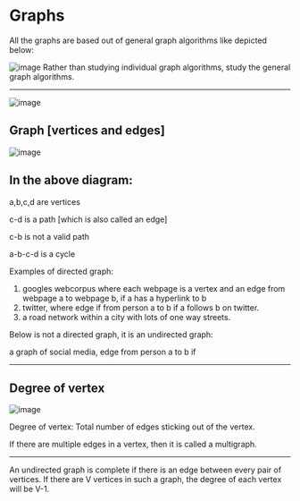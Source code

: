  # Graphs

All the graphs are based out of general graph algorithms like depicted below:

![image](https://github.com/user-attachments/assets/03013147-b1d8-49e2-885c-e274e3c29d9e)
Rather than studying individual graph algorithms, study the general graph algorithms. 

-----------

![image](https://github.com/user-attachments/assets/c27938e4-3d2d-4a71-ba34-e2893035f36d)

## Graph [vertices and edges]


![image](https://github.com/user-attachments/assets/0e165ee6-88bf-4def-881c-4d8aed1a804a)

In the above diagram:
--------------
a,b,c,d are vertices

c-d is a path [which is also called an edge]

c-b is not a valid path

a-b-c-d is a cycle


Examples of directed graph:

1. googles webcorpus where each webpage is a vertex and an edge from webpage a to webpage b, if a has a hyperlink to b
2. twitter, where edge if from person a to b if a follows b on twitter.
3. a road network within  a city with lots of one way streets. 

Below is not a directed graph, it is an undirected graph:

a graph of social media, edge from person a to b if 

-------------
## Degree of vertex

![image](https://github.com/user-attachments/assets/ca3db2ef-bcf1-47d9-ac3f-8b10656be161)

Degree of vertex: Total number of edges sticking out of the vertex. 

If there are multiple edges in a vertex, then it is called a multigraph. 

------------------------


An undirected graph is complete if there is an edge between every pair of vertices. If there are V vertices in such a graph, the degree of each vertex will be V-1. 
